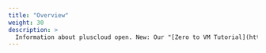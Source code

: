 ```yaml
---
title: "Overview"
weight: 30
description: >
  Information about pluscloud open. New: Our "[Zero to VM Tutorial](https://docs.pco.get-cloud.io/docs/tutorials/zero-to-vm/"
---
```

